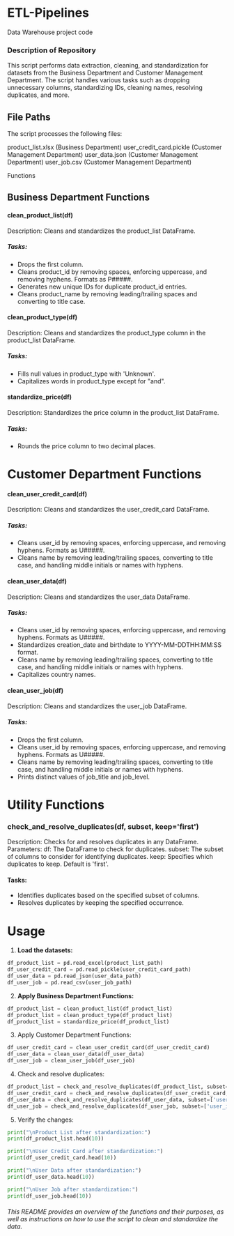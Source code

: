 # ETL-Pipelines

Data Warehouse project code

### Description of Repository

This script performs data extraction, cleaning, and standardization for datasets from the Business Department and Customer Management Department. The script handles various tasks such as dropping unnecessary columns, standardizing IDs, cleaning names, resolving duplicates, and more.

## File Paths
The script processes the following files:

product_list.xlsx (Business Department)
user_credit_card.pickle (Customer Management Department)
user_data.json (Customer Management Department)
user_job.csv (Customer Management Department)

Functions

## Business Department Functions

#### clean_product_list(df)
Description: Cleans and standardizes the product_list DataFrame.
##### Tasks:
- Drops the first column.
- Cleans product_id by removing spaces, enforcing uppercase, and removing hyphens. Formats as P#####.
- Generates new unique IDs for duplicate product_id entries.
- Cleans product_name by removing leading/trailing spaces and converting to title case.

#### clean_product_type(df)
Description: Cleans and standardizes the product_type column in the product_list DataFrame.
##### Tasks:
- Fills null values in product_type with 'Unknown'.
- Capitalizes words in product_type except for "and".

#### standardize_price(df)
Description: Standardizes the price column in the product_list DataFrame.
##### Tasks:
- Rounds the price column to two decimal places.


# Customer Department Functions

#### clean_user_credit_card(df)
Description: Cleans and standardizes the user_credit_card DataFrame.
##### Tasks:
- Cleans user_id by removing spaces, enforcing uppercase, and removing hyphens. Formats as U#####.
- Cleans name by removing leading/trailing spaces, converting to title case, and handling middle initials or names with hyphens.

#### clean_user_data(df)
Description: Cleans and standardizes the user_data DataFrame.
##### Tasks:
- Cleans user_id by removing spaces, enforcing uppercase, and removing hyphens. Formats as U#####.
- Standardizes creation_date and birthdate to YYYY-MM-DDTHH:MM:SS format.
- Cleans name by removing leading/trailing spaces, converting to title case, and handling middle initials or names with hyphens.
- Capitalizes country names.

#### clean_user_job(df)
Description: Cleans and standardizes the user_job DataFrame.
##### Tasks:
- Drops the first column.
- Cleans user_id by removing spaces, enforcing uppercase, and removing hyphens. Formats as U#####.
- Cleans name by removing leading/trailing spaces, converting to title case, and handling middle initials or names with hyphens.
- Prints distinct values of job_title and job_level.
  
# Utility Functions

### check_and_resolve_duplicates(df, subset, keep='first')
Description: Checks for and resolves duplicates in any DataFrame.
Parameters:
df: The DataFrame to check for duplicates.
subset: The subset of columns to consider for identifying duplicates.
keep: Specifies which duplicates to keep. Default is 'first'.
#### Tasks:
- Identifies duplicates based on the specified subset of columns.
- Resolves duplicates by keeping the specified occurrence.


# Usage
1. **Load the datasets:**
```python
df_product_list = pd.read_excel(product_list_path)
df_user_credit_card = pd.read_pickle(user_credit_card_path)
df_user_data = pd.read_json(user_data_path)
df_user_job = pd.read_csv(user_job_path)
```

2. **Apply Business Department Functions:**

```python
df_product_list = clean_product_list(df_product_list)
df_product_list = clean_product_type(df_product_list)
df_product_list = standardize_price(df_product_list)
```

3. Apply Customer Department Functions:

```python
df_user_credit_card = clean_user_credit_card(df_user_credit_card)
df_user_data = clean_user_data(df_user_data)
df_user_job = clean_user_job(df_user_job)
```

4. Check and resolve duplicates:
   
```python
df_product_list = check_and_resolve_duplicates(df_product_list, subset=['product_name'])
df_user_credit_card = check_and_resolve_duplicates(df_user_credit_card, subset=['credit_card_number', 'issuing_bank'])
df_user_data = check_and_resolve_duplicates(df_user_data, subset=['user_id'])
df_user_job = check_and_resolve_duplicates(df_user_job, subset=['user_id'])
```
5. Verify the changes:

```python
print("\nProduct List after standardization:")
print(df_product_list.head(10))

print("\nUser Credit Card after standardization:")
print(df_user_credit_card.head(10))

print("\nUser Data after standardization:")
print(df_user_data.head(10))

print("\nUser Job after standardization:")
print(df_user_job.head(10))
```

###### This README provides an overview of the functions and their purposes, as well as instructions on how to use the script to clean and standardize the data.
